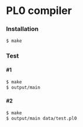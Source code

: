 # PL0 compiler

### Installation

```sh
$ make
```

### Test


#### #1
```sh
$ make
$ output/main 
```

#### #2
```sh
$ make
$ output/main data/test.pl0
```